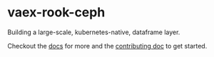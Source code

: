 # vaex-rook-ceph

Building a large-scale, kubernetes-native, dataframe layer.

Checkout the [docs](./docs) for more and the [contributing doc](./CONTRIBUTING.md) to get started.
